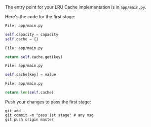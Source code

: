 The entry point for your LRU Cache implementation is in `app/main.py`.

Here's the code for the first stage:

```python
File: app/main.py

self.capacity = capacity
self.cache = {}
```

```python
File: app/main.py

return self.cache.get(key)
```

```python
File: app/main.py

self.cache[key] = value
```

```python
File: app/main.py

return len(self.cache)
```

Push your changes to pass the first stage:

```
git add .
git commit -m "pass 1st stage" # any msg
git push origin master
```

